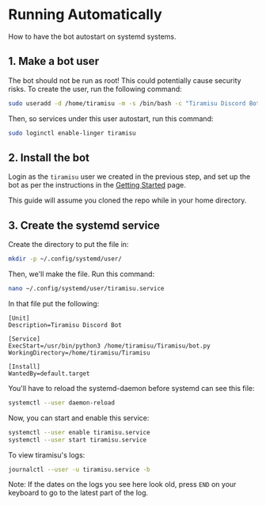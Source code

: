# Running Automatically
How to have the bot autostart on systemd systems.

## 1. Make a bot user
The bot should not be run as root! This could potentially cause security risks. To create the user, run the following command:
```bash
sudo useradd -d /home/tiramisu -m -s /bin/bash -c "Tiramisu Discord Bot" tiramisu
```
Then, so services under this user autostart, run this command:
```bash
sudo loginctl enable-linger tiramisu
```

## 2. Install the bot
Login as the `tiramisu` user we created in the previous step, and set up the bot as per the instructions in the [Getting Started](getting-started.md) page.

This guide will assume you cloned the repo while in your home directory.

## 3. Create the systemd service
Create the directory to put the file in:
```bash
mkdir -p ~/.config/systemd/user/
```
Then, we'll make the file. Run this command:
```bash
nano ~/.config/systemd/user/tiramisu.service
```
In that file put the following:

```
[Unit]
Description=Tiramisu Discord Bot

[Service]
ExecStart=/usr/bin/python3 /home/tiramisu/Tiramisu/bot.py
WorkingDirectory=/home/tiramisu/Tiramisu

[Install]
WantedBy=default.target
```

You'll have to reload the systemd-daemon before systemd can see this file:
```bash
systemctl --user daemon-reload
```

Now, you can start and enable this service:
```bash
systemctl --user enable tiramisu.service
systemctl --user start tiramisu.service
```
To view tiramisu's logs:
```bash
journalctl --user -u tiramisu.service -b
```
Note: If the dates on the logs you see here look old, press `END` on your keyboard to go to the latest part of the log.

